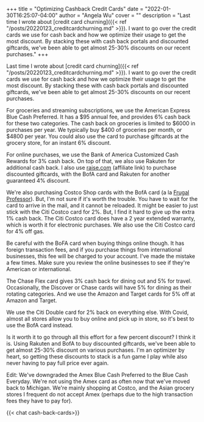 +++
title = "Optimizing Cashback Credit Cards"
date = "2022-01-30T16:25:07-04:00"
author = "Angela Wu"
cover = ""
description = "Last time I wrote about [credit card churning]({{< ref "/posts/20220123_creditcardchurning.md" >}}). I want to go over the credit cards we use for cash back and how we optimize their usage to get the most discount. By stacking these with cash back portals and discounted giftcards, we've been able to get almost 25-30% discounts on our recent purchases."
+++

Last time I wrote about [credit card churning]({{< ref "/posts/20220123_creditcardchurning.md" >}}). I want to go over the credit cards we use for cash back and how we optimize their usage to get the most discount. By stacking these with cash back portals and discounted giftcards, we've been able to get almost 25-30% discounts on our recent purchases.

For groceries and streaming subscriptions, we use the American Express Blue Cash Preferred. It has a $95 annual fee, and provides 6% cash back for these two categories. The cash back on groceries is limited to $6000 in purchases per year. We typically buy $400 of groceries per month, or $4800 per year. You could also use the card to purchase giftcards at the grocery store, for an instant 6% discount. 

For online purchases, we use the Bank of America Customized Cash Rewards for 3% cash back. On top of that, we also use Rakuten for additional cash back. I also use [raise.com](https://www.raise.com/raise-rewards/ANGELA6985) (affiliate link) to purchase discounted giftcards, with the BofA card and Rakuten for another guaranteed 4% discount. 

We're also purchasing Costco Shop cards with the BofA card (a la [Frugal Professor](https://frugalprofessor.com/best-credit-card-rewards-strategy-2019-edition/)). But, I'm not sure if it's worth the trouble. You have to wait for the card to arrive in the mail, and it cannot be reloaded. It might be easier to just stick with the Citi Costco card for 2%. But, I find it hard to give up the extra 1% cash back. The Citi Costco card does have a 2 year extended warranty, which is worth it for electronic purchases. We also use the Citi Costco card for 4% off gas. 

Be careful with the BoFA card when buying things online though. It has foreign transaction fees, and if you purchase things from international businesses, this fee will be charged to your account. I've made the mistake a few times. Make sure you review the online businesses to see if they're American or international. 

The Chase Flex card gives 3% cash back for dining out and 5% for travel. Occasionally, the Discover or Chase cards will have 5% for dining as their rotating categories. And we use the Amazon and Target cards for 5% off at Amazon and Target. 

We use the Citi Double card for 2% back on everything else. With Covid, almost all stores allow you to buy online and pick up in store, so it's best to use the BofA card instead. 

Is it worth it to go through all this effort for a few percent discount? I think it is. Using Rakuten and BofA to buy discounted giftcards, we've been able to get almost 25-30% discount on various purchases. I'm an optimizer by heart, so getting these discounts to stack is a fun game I play while also never having to pay full price ever again. 

Edit: We've downgraded the Amex Blue Cash Preferred to the Blue Cash Everyday. We're not using the Amex card as often now that we've moved back to Michigan. We're mainly shopping at Costco, and the Asian grocery stores I frequent do not accept Amex (perhaps due to the high transaction fees they have to pay for). 

{{< chat cash-back-cards>}}
